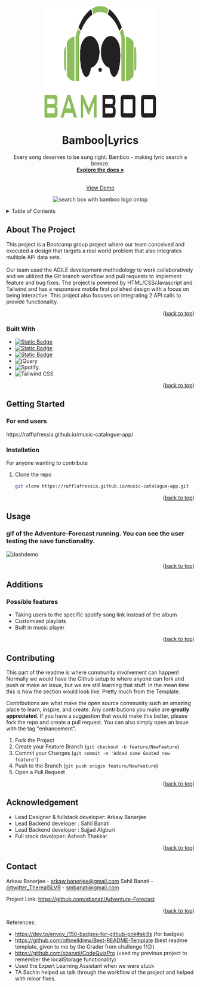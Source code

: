 
<a name="readme-top"></a>





<!-- PROJECT LOGO -->
<br />
<div align="center">
  <a href="https://github.com/Rafflafressia/music-catalogue-app">  
    <img src="assets/bamboo-logo.svg" alt="Image of sunglasses with green headphones over them" width="300" height="300">
  </a>

<h1 align="center">Bamboo|Lyrics</h1>

  <p align="center">
    Every song deserves to be sung right. Bamboo - making lyric search a breeze.
    <br />
    <a href="https://github.com/Rafflafressia/music-catalogue-app"><strong>Explore the docs »</strong></a>
    <br />
    <br />

    
  <a href="https://rafflafressia.github.io/music-catalogue-app/">View Demo</a>
    
  <img src="assets/img/screenshot1.png" alt="search box with bamboo logo ontop">

  </p>
</div>



<!-- TABLE OF CONTENTS -->
<details>
  <summary>Table of Contents</summary>
  <ol>
    <li>
      <a href="#about-the-project">About The Project</a>
      <ul>
        <li><a href="#built-with">Built With</a></li>
      </ul>
    </li>
    <li>
      <a href="#getting-started">Getting Started</a>
      <ul>
        <li><a href="#installation">Installation</a></li>
      </ul>
    </li>
    <li><a href="#usage">Usage</a></li>
    <li><a href="#additions">Additions</a></li>
    <li><a href="#contributing">Contributing</a></li>
    <li><a href="#acknowledgement">Acknowledgement</a></li>
    <li><a href="#contact">Contact</a></li>
  </ol>
</details>



<!-- ABOUT THE PROJECT -->
## About The Project

This project is a Bootcamp group project where our team conceived and executed a design that targets a real world problem that also integrates multiple API data sets. 
<br><br>
Our team used the AGILE development methodology to work collaboratively and we utilized the Git branch workflow and pull requests to implement feature and bug fixes. The project is powered by HTML/CSS/Javascript and Tailwind and has a responsive mobile first polished design with a focus on being interactive. This project also focuses on integrating 2 API calls to provide functionality.  




<p align="right">(<a href="#readme-top">back to top</a>)</p>



### Built With

* [![Static Badge](https://img.shields.io/badge/HTML5-red?style=for-the-badge&logo=HTML5&labelColor=black)](https://img.shields.io/badge/HTML5-E34F26?style=for-the-badge&logo=html5&logoColor=white)
* [![Static Badge](https://img.shields.io/badge/CSS3-black?style=for-the-badge&logo=CSS3&logoColor=blue&labelColor=black&color=blue)](https://img.shields.io/badge/CSS3-1572B6?style=for-the-badge&logo=css3&logoColor=white)
* [![Static Badge](https://img.shields.io/badge/Java-gray?style=for-the-badge&logo=JavaScript&logoColor=yellow)](https://img.shields.io/badge/JavaScript-323330?style=for-the-badge&logo=javascript&logoColor=F7DF1E)
* ![jQuery](https://img.shields.io/badge/jquery-%230769AD.svg?style=for-the-badge&logo=jquery&logoColor=white)
* ![Spotify](https://img.shields.io/badge/Spotify-1ED760?&style=for-the-badge&logo=spotify&logoColor=white).
* ![Tailwind CSS](https://img.shields.io/badge/Tailwind_CSS-38B2AC?style=for-the-badge&logo=tailwind-css&logoColor=white)
  




<p align="right">(<a href="#readme-top">back to top</a>)</p>



<!-- GETTING STARTED -->
## Getting Started

 <h3>For end users</h3> 
https://rafflafressia.github.io/music-catalogue-app/  <br>




### Installation
For anyone wanting to contribute <br>

1. Clone the repo
   ```sh
   git clone https://rafflafressia.github.io/music-catalogue-app.git
   ```

<p align="right">(<a href="#readme-top">back to top</a>)</p>



<!-- USAGE EXAMPLES -->
## Usage

<h3>gif of the Adventure-Forecast running. You can see the user testing the save functionality.</h3>

![dashdemo](https://github.com/sbanati/Adventure-Forecast/assets/149754544/91d372c3-8be8-42b8-9167-7e883cb07413)








<p align="right">(<a href="#readme-top">back to top</a>)</p>



<!-- ROADMAP -->
## Additions

<h3>Possible features</h3>

* Taking users to the specific spotify song link instead of the album
* Customized playlists
* Built in music player 


<p align="right">(<a href="#readme-top">back to top</a>)</p>



<!-- CONTRIBUTING -->
## Contributing

This part of the readme is where community involvement can happen! Normally we would have the Github setup to where anyone can fork and push or make an issue, but 
we are still learning that stuff. In the mean time this is how the section would look like. Pretty much from the Template. <br>

Contributions are what make the open source community such an amazing place to learn, inspire, and create. Any contributions you make are **greatly appreciated**.
If you have a suggestion that would make this better, please fork the repo and create a pull request. You can also simply open an issue with the tag "enhancement".


1. Fork the Project
2. Create your Feature Branch (`git checkout -b feature/NewFeature`)
3. Commit your Changes (`git commit -m 'Added some Goated new feature'`)
4. Push to the Branch (`git push origin feature/NewFeature`)
5. Open a Pull Request

<p align="right">(<a href="#readme-top">back to top</a>)</p>


<!-- ACKNOWLEDGEMENT -->
## Acknowledgement
* Lead Designer & fullstack developer: Arkaw Banerjee
* Lead Backend developer : Sahil Banati
* Lead Backend developer : Sajjad Algburi
* Full stack developer: Ashesh Thakkar 





<p align="right">(<a href="#readme-top">back to top</a>)</p>


<!-- CONTACT -->
## Contact

Arkaw Banerjee - arkaw.banerjee@gmail.com 
Sahil Banati - [@twitter_TherealSLVR](https://twitter.com/TherealSLVR) - smbanati@gmail.com


Project Link: https://github.com/sbanati/Adventure-Forecast

<p align="right">(<a href="#readme-top">back to top</a>)</p>




<!-- MARKDOWN LINKS & IMAGES -->
<!-- https://www.markdownguide.org/basic-syntax/#reference-style-links -->
References:
* https://dev.to/envoy_/150-badges-for-github-pnk#skills (for badges)
* https://github.com/othneildrew/Best-README-Template (best readme template, given to me by the Grader from challenge 1!😊)
* https://github.com/sbanati/CodeQuizPro (used my previous project to remember the localStorage functionality)
* Used the Expert Learning Assistant when we were stuck
* TA Sachin helped us talk through the workflow of the project and helped with minor fixes. 
